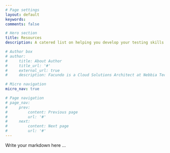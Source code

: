 ```yaml
---
# Page settings
layout: default
keywords:
comments: false

# Hero section
title: Resources
description: A catered list on helping you develop your testing skills

# Author box
# author:
#     title: About Author
#     title_url: '#'
#     external_url: true
#     description: Facundo is a Cloud Solutions Architect at Nebbia Technology. He enjoys helping clients with architecture, containers/orchestration, and stream lining development processes.

# Micro navigation
micro_nav: true

# Page navigation
# page_nav:
#     prev:
#         content: Previous page
#         url: '#'
#     next:
#         content: Next page
#         url: '#'
---
```


Write your markdown here ...
